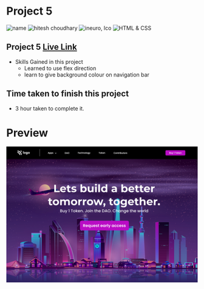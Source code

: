 # Project 5


![name](https://img.shields.io/badge/Mohammad--Zeeshan-green)
![hitesh choudhary](https://img.shields.io/badge/Hitesh--Choudhary-Full--stack--JS--bootcamp-green)
![ineuro, lco](https://img.shields.io/badge/iNeuron-LCO-green)
![HTML & CSS](https://img.shields.io/badge/HTML-CSS-green)

## Project 5 [Live Link](https://zeeshan-html-css-project-5.netlify.app)

-   Skills Gained in this project
    -   Learned to use flex direction
    -   learn to give background colour on navigation bar 



## Time taken to finish this project

-   3 hour taken to complete it.

# Preview

![image](./5.png)
